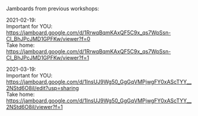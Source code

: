 

Jamboards from previous workshops:

2021-02-19:          
Important for YOU: https://jamboard.google.com/d/1RrwqBqmKAxQF5C9x_qs7WpSsn-CI_BhJPcJMD1GPFKw/viewer?f=0     
Take home: https://jamboard.google.com/d/1RrwqBqmKAxQF5C9x_qs7WpSsn-CI_BhJPcJMD1GPFKw/viewer?f=1

2021-03-19:     
Important for YOU: https://jamboard.google.com/d/1InsUJ9Wg50_GgGqVMPjwgFY0xAScTYY__2NStd6O8iI/edit?usp=sharing     
Take home: https://jamboard.google.com/d/1InsUJ9Wg50_GgGqVMPjwgFY0xAScTYY__2NStd6O8iI/viewer?f=1

